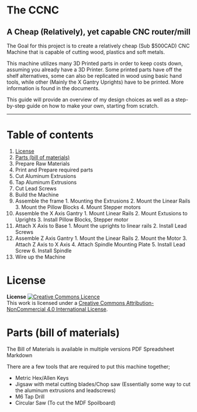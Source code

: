 # The CCNC
A Cheap (Relatively), yet capable CNC router/mill
<br> 
-----

The Goal for this project is to create a relatively cheap (Sub $500CAD) CNC Machine that is capable of cutting wood, plastics and soft metals. 

This machine utilizes many 3D Printed parts in order to keep costs down, assuming you already have a 3D Printer. Some printed parts have off the shelf alternatives, some can also be replicated in wood using basic hand tools, while other (Mainly the X Gantry Uprights) have to be printed. More information is found in the documents.

This guide will provide an overview of my design choices as well as a step-by-step guide on how to make your own, starting from scratch.

-----
# Table of contents
1. [License](#license)
2. [Parts (bill of materials)](#parts-bill-of-materials)
3. Prepare Raw Materials
  1. Print and Prepare required parts
  2. Cut Aluminum Extrusions
  3. Tap Aluminum Extrusions
  4. Cut Lead Screws
4. Build the Machine
  1. Assemble the frame
    1. Mounting the Extrusions
    2. Mount the Linear Rails
    3. Mount the Pillow Blocks
    4. Mount Stepper motors 
  2. Assemble the X Axis Gantry
    1. Mount Linear Rails
    2. Mount Extusions to Uprights
    3. Install Pillow Blocks, Stepper motor
  3. Attach X Axis to Base
    1. Mount the uprights to linear rails
    2. Install Lead Screws
  4. Assemble Z Axis Gantry
    1. Mount the Linear Rails
    2. Mount the Motor
    3. Attach Z Axis to X Axis
    4. Attach Spindle Mounting Plate
    5. Install Lead Screw
    6. Install Spindle
5. Wire up the Machine
    

# License
<b> License </b>
<a rel="license" href="http://creativecommons.org/licenses/by-nc/4.0/"><img alt="Creative Commons Licence" style="border-width:0" src="https://i.creativecommons.org/l/by-nc/4.0/88x31.png" /></a><br />This work is licensed under a <a rel="license" href="http://creativecommons.org/licenses/by-nc/4.0/">Creative Commons Attribution-NonCommercial 4.0 International License</a>.

# Parts (bill of materials)

The Bill of Materials is available in multiple versions
PDF
Spreadsheet
Markdown

There are a few tools that are required to put this machine together;

* Metric Hex/Allen Keys
* Jigsaw with metal cutting blades/Chop saw (Essentially some way to cut the aluminum extrusions and leadscrews)
* M6 Tap Drill
* Circular Saw (To cut the MDF Spoilboard)


